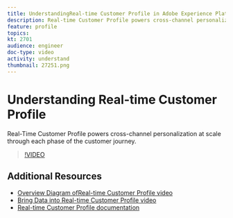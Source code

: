 ```yaml
---
title: UnderstandingReal-time Customer Profile in Adobe Experience Platform
description: Real-time Customer Profile powers cross-channel personalization at scale through each phase of the customer journey.
feature: profile
topics:
kt: 2701
audience: engineer
doc-type: video
activity: understand
thumbnail: 27251.png
---
```


# Understanding Real-time Customer Profile

Real-Time Customer Profile powers cross-channel personalization at scale through each phase of the customer journey.

>[!VIDEO](https://video.tv.adobe.com/v/27251?quality=12&learn=on)

## Additional Resources

* [Overview Diagram ofReal-time Customer Profile video](overview-diagram.md)
* [Bring Data into Real-time Customer Profile video](bring-data-into-the-real-time-customer-profile.md)
* [Real-time Customer Profile documentation](https://www.adobe.com/go/profile-overview-en)
